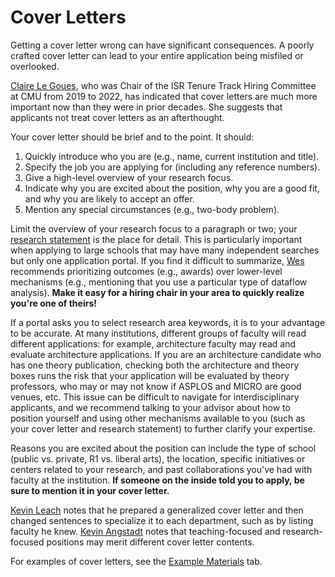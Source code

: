 # Cover Letters

Getting a cover letter wrong can have significant consequences. A
poorly crafted cover letter can lead to your entire application being misfiled
or overlooked.

[Claire Le Goues](/grad-job-guide/about#authors), who was Chair of the ISR Tenure Track Hiring Committee at CMU
from 2019 to 2022, has indicated that cover letters are much more important now
than they were in prior decades. She suggests that applicants not treat cover
letters as an afterthought. 

Your cover letter should be brief and to the point. It should: 

1. Quickly introduce who you are (e.g., name, current institution and title).
2. Specify the job you are applying for (including any reference numbers).
3. Give a high-level overview of your research focus.  
4. Indicate why you are excited about the position, why you are a good fit,
  and why you are likely to accept an offer. 
5. Mention any special circumstances (e.g., two-body problem).

Limit the overview of your research focus to a paragraph or two; 
your [research statement](#research-statement) is the place for detail. 
This is particularly important when applying to large schools 
that may have many independent
searches but only one application portal. If you find it difficult to
summarize, [Wes](/grad-job-guide/about#authors) recommends prioritizing outcomes (e.g., awards) over
lower-level mechanisms (e.g., mentioning that you use a particular
type of dataflow analysis). **Make it easy for a hiring chair in
your area to quickly realize you're one of theirs!**

If a portal asks you to select research area keywords, it is to your
advantage to be accurate. At many institutions, different groups of faculty will
read different applications: for example, architecture faculty may read 
and evaluate architecture applications. If you are an architecture candidate
who has one theory publication, checking both the architecture and theory boxes runs the risk that your
application will be evaluated by theory professors, who may or may not know if
ASPLOS and MICRO are good venues, etc. This issue can be difficult to navigate for
interdisciplinary applicants, and we recommend talking to your advisor about how to position yourself
and using other mechanisms available to you (such as your cover letter and research statement) to
further clarify your expertise. 

Reasons you are excited about the position can include the type of
school (public vs. private, R1 vs. liberal arts), the location, 
specific initiatives or centers related to your research, and
past collaborations you've had with faculty at the institution. 
**If someone on the inside told you to apply, be sure to mention it 
in your cover letter.**

[Kevin Leach](/grad-job-guide/about#authors) notes that he prepared a generalized cover letter and then changed
sentences to specialize it to each department, such as by listing faculty he knew. [Kevin Angstadt](/grad-job-guide/about#authors)
notes that teaching-focused and research-focused positions may merit different cover letter contents.

For examples of cover letters, see the [Example Materials](/grad-job-guide/exampleMaterials) tab.

